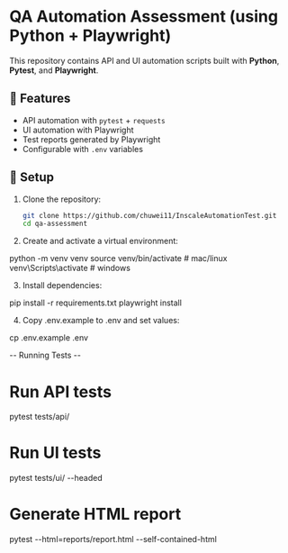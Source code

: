 # QA Automation Assessment (using Python + Playwright)
This repository contains API and UI automation scripts built with **Python**, **Pytest**, and **Playwright**.

## 🔹 Features
- API automation with `pytest` + `requests`
- UI automation with Playwright
- Test reports generated by Playwright
- Configurable with `.env` variables

## 🔹 Setup

1. Clone the repository:
   ```bash
   git clone https://github.com/chuwei11/InscaleAutomationTest.git
   cd qa-assessment

2. Create and activate a virtual environment:

python -m venv venv
source venv/bin/activate   # mac/linux
venv\Scripts\activate      # windows


3. Install dependencies:

pip install -r requirements.txt
playwright install


4. Copy .env.example to .env and set values:

cp .env.example .env

-- Running Tests -- 
# Run API tests
pytest tests/api/

# Run UI tests
pytest tests/ui/ --headed

# Generate HTML report
pytest --html=reports/report.html --self-contained-html